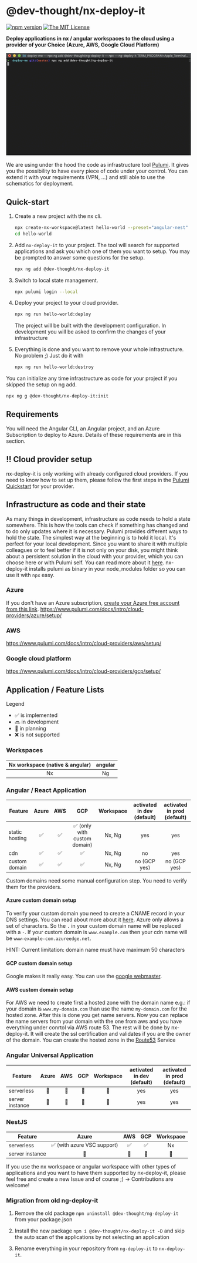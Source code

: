 # @dev-thought/nx-deploy-it

[![npm version](https://badge.fury.io/js/%40dev-thought%2Fnx-deploy-it.svg)](https://www.npmjs.com/package/@dev-thought/nx-deploy-it)
[![The MIT License](https://img.shields.io/badge/license-MIT-orange.svg?color=blue&style=flat-square)](http://opensource.org/licenses/MIT)

**Deploy applications in nx / angular workspaces to the cloud using a provider of your Choice (Azure, AWS, Google Cloud Platform)**

![AWS example](./docs/nx-deploy-it-aws.gif?raw=true)

We are using under the hood the code as infrastructure tool [Pulumi](https://www.pulumi.com/). It gives you the possibility to have every piece of code under your control. You can extend it with your requirements (VPN, ...) and still able to use the schematics for deployment.

## Quick-start <a name="quickstart"></a>

1. Create a new project with the nx cli.

   ```sh
   npx create-nx-workspace@latest hello-world --preset="angular-nest" --appName="hello-world" --style="scss"
   cd hello-world
   ```

1. Add `nx-deploy-it` to your project. The tool will search for supported applications and ask you which one of them you want to setup. You may be prompted to answer some questions for the setup.

   ```sh
   npx ng add @dev-thought/nx-deploy-it
   ```

1. Switch to local state management.

   ```sh
   npx pulumi login --local
   ```

1. Deploy your project to your cloud provider.

   ```sh
   npx ng run hello-world:deploy
   ```

   The project will be built with the development configuration.
   In development you will be asked to confirm the changes of your infrastructure

1. Everything is done and you want to remove your whole infrastructure. No problem ;) Just do it with

   ```sh
   npx ng run hello-world:destroy
   ```

You can initialize any time infrastructure as code for your project if you skipped the setup on ng add.

```sh
npx ng g @dev-thought/nx-deploy-it:init
```

## Requirements

You will need the Angular CLI, an Angular project, and an Azure Subscription to deploy to Azure. Details of these requirements are in this section.

## :bangbang: Cloud provider setup

nx-deploy-it is only working with already configured cloud providers. If you need to know how to set up them, please follow the first steps in the [Pulumi Quickstart](https://www.pulumi.com/docs/get-started/) for your provider.

## Infrastructure as code and their state

As many things in development, infrastructure as code needs to hold a state somewhere. This is how the tools can check if something has changed and to do only updates where it is necessary. Pulumi provides different ways to hold the state.
The simplest way at the beginning is to hold it local. It's perfect for your local development. Since you want to share it with multiple colleagues or to feel better if it is not only on your disk, you might think about a persistent solution in the cloud with your provider, which you can choose here or with Pulumi self. You can read more about it [here](https://www.pulumi.com/docs/reference/cli/pulumi_login/).
nx-deploy-it installs pulumi as binary in your node_modules folder so you can use it with `npx` easy.

### Azure

If you don't have an Azure subscription, [create your Azure free account from this link](https://azure.microsoft.com/en-us/free/?WT.mc_id=ng_deploy_azure-github-cxa).
https://www.pulumi.com/docs/intro/cloud-providers/azure/setup/

### AWS

https://www.pulumi.com/docs/intro/cloud-providers/aws/setup/

### Google cloud platform

https://www.pulumi.com/docs/intro/cloud-providers/gcp/setup/

## Application / Feature Lists

Legend

- :white_check_mark: is implemented
- :soon: in development
- :calendar: in planning
- :x: is not supported

### Workspaces

| Nx workspace (native & angular) | angular |
| :-----------------------------: | :-----: |
|               Nx                |   Ng    |

### Angular / React Application

| Feature        |       Azure        |        AWS         |                     GCP                      | Workspace | activated in dev (default) | activated in prod (default) |
| -------------- | :----------------: | :----------------: | :------------------------------------------: | :-------: | :------------------------: | :-------------------------: |
| static hosting | :white_check_mark: | :white_check_mark: | :white_check_mark: (only with custom domain) |  Nx, Ng   |            yes             |             yes             |
| cdn            | :white_check_mark: | :white_check_mark: |              :white_check_mark:              |  Nx, Ng   |             no             |             yes             |
| custom domain  | :white_check_mark: | :white_check_mark: |              :white_check_mark:              |  Nx, Ng   |        no (GCP yes)        |        no (GCP yes)         |

Custom domains need some manual configuration step. You need to verify them for the providers.

#### Azure custom domain setup

To verify your custom domain you need to create a CNAME record in your DNS settings. You can read about more about it [here](https://docs.microsoft.com/en-us/azure/cdn/cdn-map-content-to-custom-domain#map-the-permanent-custom-domain).
Azure only allows a set of characters. So the `.` in your custom domain name will be replaced with a `-`. If your custom domain is `www.example.com` then your cdn name will be `www-example-com.azureedge.net`.

HINT: Current limitation: domain name must have maximum 50 characters

#### GCP custom domain setup

Google makes it really easy. You can use the [google webmaster](https://www.google.com/webmasters/verification/home).

#### AWS custom domain setup

For AWS we need to create first a hosted zone with the domain name e.g.: if your domain is `www.my-domain.com` than use the name `my-domain.com` for the hosted zone. After this is done you get name servers. Now you can replace the name servers from your domain with the one from aws and you have everything under conrtol via AWS route 53. The rest will be done by nx-deploy-it. It will create the ssl certification and validates if you are the owner of the domain.
You can create the hosted zone in the [Route53](https://console.aws.amazon.com/route53/home#hosted-zones:) Service

### Angular Universal Application

| Feature         |   Azure    |    AWS     |    GCP     | Workspace  | activated in dev (default) | activated in prod (default) |
| --------------- | :--------: | :--------: | :--------: | :--------: | :------------------------: | :-------------------------: |
| serverless      | :calendar: | :calendar: | :calendar: | :calendar: |            yes             |             yes             |
| server instance | :calendar: | :calendar: | :calendar: | :calendar: |            yes             |             yes             |

### NestJS

| Feature         |                    Azure                    |        AWS         |        GCP         | Workspace  |
| --------------- | :-----------------------------------------: | :----------------: | :----------------: | :--------: |
| serverless      | :white_check_mark: (with azure VSC support) | :white_check_mark: | :white_check_mark: |     Nx     |
| server instance |                 :calendar:                  |     :calendar:     |     :calendar:     | :calendar: |

If you use the nx workspace or angular workspace with other types of applications and you want to have them supported by nx-deploy-it, please feel free and create a new Issue and of course ;) -> Contributions are welcome!

### Migration from old ng-deploy-it

1. Remove the old package `npm uninstall @dev-thought/ng-deploy-it` from your package.json

2. Install the new package `npm i @dev-thought/nx-deploy-it -D` and skip the auto scan of the applications by not selecting an application

3. Rename everything in your repository from `ng-deploy-it` to `nx-deploy-it`.
